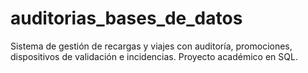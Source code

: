 # auditorias_bases_de_datos
Sistema de gestión de recargas y viajes con auditoría, promociones, dispositivos de validación e incidencias. Proyecto académico en SQL.
